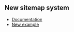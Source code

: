 ## New sitemap system

- [Documentation](http://docs.totaljs.com/v1.9.x/en.html#pages~File%3A%20sitemap)
- [New example](https://github.com/totaljs/examples/tree/master/sitemap)